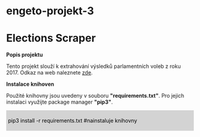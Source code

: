 # engeto-projekt-3
# Elections Scraper


**Popis projektu**

Tento projekt slouží k extrahování výsledků parlamentních voleb z roku 2017. Odkaz na web naleznete [zde](https://volby.cz/pls/ps2017nss/ps3?xjazyk=CZ).


**Instalace knihoven**

Použité knihovny jsou uvedeny v souboru **"requirements.txt"**. Pro jejich instalaci využijte package manager **"pip3"**.


<div style="background-color: lightgrey; padding: 5px;">
    <p style="color: black;">pip3 install -r requirements.txt   #nainstaluje knihovny</p>
</div>
